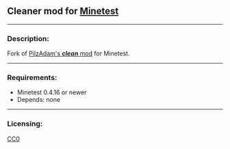 ## Cleaner mod for [Minetest][]


---
### **Description:**

Fork of [PilzAdam's ***clean*** mod][f.pilzadam] for Minetest.


---
### **Requirements:**

- Minetest 0.4.16 or newer
- Depends: none


---
### **Licensing:**

[CC0](LICENSE.txt)


[Minetest]: http://www.minetest.net/

[f.pilzadam]: https://forum.minetest.net/viewtopic.php?t=2777
